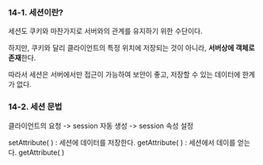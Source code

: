 ### 14-1. 세션이란?
세션도 쿠키와 마찬가지로 서버와의 관계를 유지하기 위한 수단이다.

하지만, 쿠키와 달리 클라이언트의 특정 위치에 저장되는 것이 아니라, **서버상에 객체로 존재**한다.

따라서 세션은 서버에서만 접근이 가능하여 보안이 좋고, 저장할 수 있는 데이터에 한계가 없다.

### 14-2. 세션 문법

클라이언트의 요청 -> session 자동 생성 -> session 속성 설정

setAttribute( ) : 세션에 데이터를 저장한다.
getAttribute( ) : 세션에서 데이를 얻는다.
getAttribute( ) 
<!--stackedit_data:
eyJoaXN0b3J5IjpbNzg1NTE5MzExLDMxNzc2Mjc4MCw3MzA5OT
gxMTZdfQ==
-->